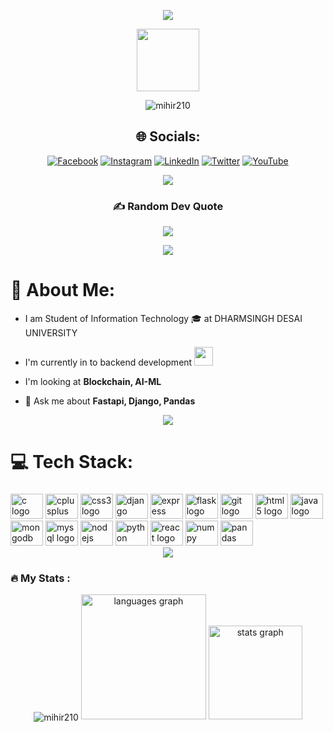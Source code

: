 <!-- <h3 align="center">Hi 👋! My name is Mihir<img src="https://media.giphy.com/media/hvRJCLFzcasrR4ia7z/giphy.gif" width="30px"/></h3> -->

<p align="center">
  <a href="https://github.com/DenverCoder1/readme-typing-svg"><img src="https://readme-typing-svg.herokuapp.com?font=Time+New+Roman&color=%23C8BE25&size=35&center=true&vCenter=true&width=600&height=100&lines=Hi,+I'm+Mihir+Hadavani++;"></a>
</p>

<div id="header" align="center">
  
  <img src="https://media.giphy.com/media/M9gbBd9nbDrOTu1Mqx/giphy.gif" width="100"/>
  <p> <img src="https://komarev.com/ghpvc/?username=mihir210&label=Profile%20views&color=2955ae&style=flat-square" alt="mihir210" /> </p>

## 🌐 Socials:
[![Facebook](https://img.shields.io/badge/Facebook-%231877F2.svg?logo=Facebook&logoColor=white)](https://facebook.com/mihir2107) 
[![Instagram](https://img.shields.io/badge/Instagram-%23E4405F.svg?logo=Instagram&logoColor=white)](https://instagram.com/mihir___2107) 
[![LinkedIn](https://img.shields.io/badge/LinkedIn-%230077B5.svg?logo=linkedin&logoColor=white)](https://linkedin.com/in/mihir-hadavani-996263232) 
[![Twitter](https://img.shields.io/badge/Twitter-%231DA1F2.svg?logo=Twitter&logoColor=white)](https://twitter.com/mihirh21) 
[![YouTube](https://img.shields.io/badge/YouTube-%23FF0000.svg?logo=YouTube&logoColor=white)](https://www.youtube.com/channel/UCjBiyOWjudpNUWcq5n2rCcQ)

 <img src="https://user-images.githubusercontent.com/73097560/115834477-dbab4500-a447-11eb-908a-139a6edaec5c.gif"> 
<br>


  
### ✍️ Random Dev Quote
![](https://quotes-github-readme.vercel.app/api?theme=radical)

  
  
  <img src="https://user-images.githubusercontent.com/73097560/115834477-dbab4500-a447-11eb-908a-139a6edaec5c.gif"> 
 <br>
  
</div>
 

# 💫 About Me:

  - I am Student of Information Technology 🎓 at DHARMSINGH DESAI UNIVERSITY

  - I'm currently in to backend development <img src="https://media.giphy.com/media/WUlplcMpOCEmTGBtBW/giphy.gif" width="30">

  - I'm looking at **Blockchain, AI-ML**

  - 💬 Ask me about **Fastapi, Django, Pandas**

<div align="center">
 <img src="https://user-images.githubusercontent.com/73097560/115834477-dbab4500-a447-11eb-908a-139a6edaec5c.gif"> 
<br>
</div>

# 💻 Tech Stack:
###

<div align="left">
  <img src="https://cdn.jsdelivr.net/gh/devicons/devicon/icons/c/c-original.svg" height="40" width="52" alt="c logo"  />
  <img src="https://cdn.jsdelivr.net/gh/devicons/devicon/icons/cplusplus/cplusplus-original.svg" height="40" width="52" alt="cplusplus logo"  />
  <img src="https://cdn.jsdelivr.net/gh/devicons/devicon/icons/css3/css3-original.svg" height="40" width="52" alt="css3 logo"  />
  <a href= "https://www.djangoproject.com/"><img src="https://cdn.jsdelivr.net/gh/devicons/devicon/icons/django/django-plain.svg" height="40" width="52" alt="django logo"  /></a>
  <a href="https://expressjs.com/"><img src="https://cdn.jsdelivr.net/gh/devicons/devicon/icons/express/express-original.svg" height="40" width="52" alt="express logo"  /></a>
  <a href = "https://flask.palletsprojects.com/en/2.2.x/"><img src="https://cdn.jsdelivr.net/gh/devicons/devicon/icons/flask/flask-original.svg" height="40" width="52" alt="flask logo"  /></a>
  <a href = "https://git-scm.com/"><img src="https://cdn.jsdelivr.net/gh/devicons/devicon/icons/git/git-original.svg" height="40" width="52" alt="git logo"  /></a>
  <img src="https://cdn.jsdelivr.net/gh/devicons/devicon/icons/html5/html5-original.svg" height="40" width="52" alt="html5 logo"  />
 <a href = "https://www.java.com/en/"> <img src="https://cdn.jsdelivr.net/gh/devicons/devicon/icons/java/java-original.svg" height="40" width="52" alt="java logo"  /></a>
  <a href = "https://www.mongodb.com/"><img src="https://cdn.jsdelivr.net/gh/devicons/devicon/icons/mongodb/mongodb-original.svg" height="40" width="52" alt="mongodb logo"  /></a>
 <a href = "https://www.mysql.com/"><img src="https://cdn.jsdelivr.net/gh/devicons/devicon/icons/mysql/mysql-original.svg" height="40" width="52" alt="mysql logo"  /></a>
 <a href = "https://nodejs.org/en/"><img src="https://cdn.jsdelivr.net/gh/devicons/devicon/icons/nodejs/nodejs-original.svg" height="40" width="52" alt="nodejs logo"  /></a>
  <a href = "https://www.python.org/"><img src="https://cdn.jsdelivr.net/gh/devicons/devicon/icons/python/python-original.svg" height="40" width="52" alt="python logo"  /></a>
 <a href = "https://reactjs.org/"> <img src="https://cdn.jsdelivr.net/gh/devicons/devicon/icons/react/react-original.svg" height="40" width="52" alt="react logo"  /></a>
  <a href  = "https://numpy.org/"><img src="https://cdn.jsdelivr.net/gh/devicons/devicon/icons/numpy/numpy-original.svg" height="40" width="52" alt="numpy logo"  /></a>
  <a href= "https://pandas.pydata.org/"><img src="https://cdn.jsdelivr.net/gh/devicons/devicon/icons/pandas/pandas-original.svg" height="40" width="52" alt="pandas logo"  /></a>
  
</div>

<div align="center">
 <img src="https://user-images.githubusercontent.com/73097560/115834477-dbab4500-a447-11eb-908a-139a6edaec5c.gif"> 
<br>
</div>


### :fire: My Stats :
<div align="center">
<img align="center" src="https://github-readme-streak-stats.herokuapp.com/?user=mihirh19&theme=dark" alt="mihir210" />
<img src="https://github-readme-stats.vercel.app/api/top-langs?locale=en&hide_title=false&layout=compact&card_width=320&langs_count=6&theme=dracula&hide_border=false&username=mihirh19" height="200" alt="languages graph"  />
<img src="https://github-readme-stats.vercel.app/api?hide_title=false&hide_rank=false&show_icons=true&include_all_commits=true&count_private=true&disable_animations=false&theme=dracula&locale=en&hide_border=false&username=mihirh19" height="150" alt="stats graph"  />
</div>



